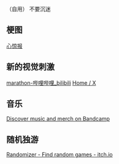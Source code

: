 （自用）
	不要沉迷
## 梗图
[心惊报](https://web.telegram.org/a/#-1001434817225)
## 新的视觉刺激
[marathon-哔哩哔哩_bilibili](https://search.bilibili.com/all?keyword=marathon&from_source=webtop_search&spm_id_from=333.1007&search_source=5)
[Home / X](https://x.com/home)
## 音乐
[Discover music and merch on Bandcamp](https://bandcamp.com/discover)
## 随机独游
[Randomizer - Find random games - itch.io](https://itch.io/randomizer)
